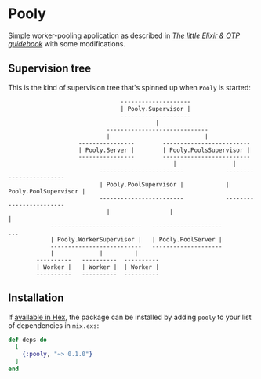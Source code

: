 # Pooly

Simple worker-pooling application as described in [_The little Elixir & OTP
guidebook_][0] with some modifications.

## Supervision tree

This is the kind of supervision tree that's spinned up when `Pooly` is started:

```
                                --------------------
                                | Pooly.Supervisor |
                                --------------------
                                          |
                            -----------------------------
                            |                           |
                    ----------------        -------------------------
                    | Pooly.Server |        | Pooly.PoolsSupervisor |
                    ----------------        -------------------------
                                               |                |
                          ------------------------            ------------------------
                          | Pooly.PoolSupervisor |            | Pooly.PoolSupervisor |
                          ------------------------            ------------------------
                            |                 |                           |
            --------------------------   --------------------            ...
            | Pooly.WorkerSupervisor |   | Pooly.PoolServer |
            --------------------------   --------------------
            |             |         |
        ----------   ----------  ----------
        | Worker |   | Worker |  | Worker |
        ----------   ----------  ----------
```

## Installation

If [available in Hex](https://hex.pm/docs/publish), the package can be installed
by adding `pooly` to your list of dependencies in `mix.exs`:

```elixir
def deps do
  [
    {:pooly, "~> 0.1.0"}
  ]
end
```

[0]: https://www.manning.com/books/the-little-elixir-and-otp-guidebook